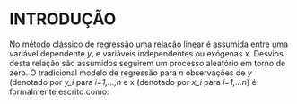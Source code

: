 # INTRODUÇÃO


No método clássico de regressão uma relação linear é assumida entre uma variável dependente *y*, e variáveis independentes ou exógenas *x*. Desvios desta relação são assumidos seguirem um processo aleatório em torno de zero. O tradicional modelo de regressão para *n* observações de *y* (denotado por *y_i* para *i=1,...,n* e x (denotado por *x_i* para *i=1,...n*) é formalmente escrito como:
